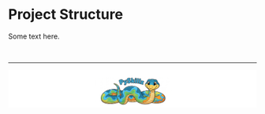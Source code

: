 # Project Structure

Some text here.

<BR>

************

[![Skillz Catalog](../../graphics/PySkillzFooter.png)](skillz-catalog)
